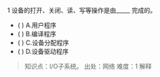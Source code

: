 1
设备的打开、关闭、读、写等操作是由_____ 完成的。
- ( ) A.用户程序 
- ( ) B.编译程序 
- ( ) C.设备分配程序 
- ( ) D.设备驱动程序

> 知识点：I/O子系统。
> 出处：网络
> 难度：1
> 解释
